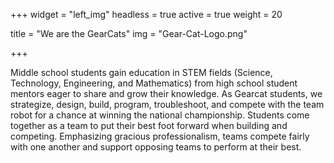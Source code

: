 +++
widget = "left_img"
headless = true
active = true
weight = 20

title = "We are the GearCats"
img = "Gear-Cat-Logo.png"

+++

Middle school students gain education in STEM fields (Science,
Technology, Engineering, and Mathematics) from high school student
mentors eager to share and grow their knowledge. As Gearcat students,
we strategize, design, build, program, troubleshoot, and compete with
the team robot for a chance at winning the national
championship. Students come together as a team to put their best foot
forward when building and competing. Emphasizing gracious
professionalism, teams compete fairly with one another and support
opposing teams to perform at their best.
